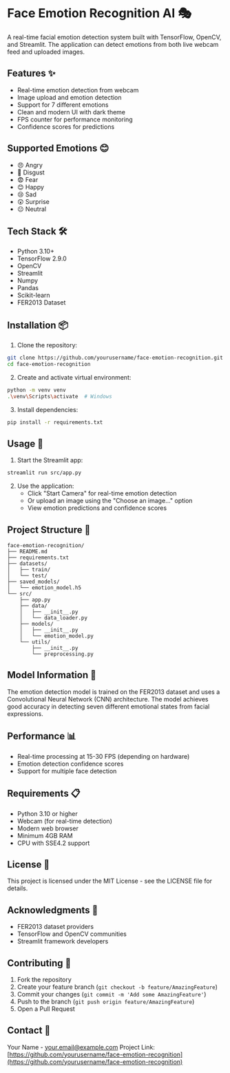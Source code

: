 # Face Emotion Recognition AI 🎭

A real-time facial emotion detection system built with TensorFlow, OpenCV, and Streamlit. The application can detect emotions from both live webcam feed and uploaded images.

## Features ✨

- Real-time emotion detection from webcam
- Image upload and emotion detection
- Support for 7 different emotions
- Clean and modern UI with dark theme
- FPS counter for performance monitoring
- Confidence scores for predictions

## Supported Emotions 😊

- 😠 Angry
- 🤢 Disgust
- 😨 Fear
- 😊 Happy
- 😢 Sad
- 😲 Surprise
- 😐 Neutral

## Tech Stack 🛠️

- Python 3.10+
- TensorFlow 2.9.0
- OpenCV
- Streamlit
- Numpy
- Pandas
- Scikit-learn
- FER2013 Dataset

## Installation 📦

1. Clone the repository:
```bash
git clone https://github.com/yourusername/face-emotion-recognition.git
cd face-emotion-recognition
```

2. Create and activate virtual environment:
```bash
python -m venv venv
.\venv\Scripts\activate  # Windows
```

3. Install dependencies:
```bash
pip install -r requirements.txt
```

## Usage 🚀

1. Start the Streamlit app:
```bash
streamlit run src/app.py
```

2. Use the application:
   - Click "Start Camera" for real-time emotion detection
   - Or upload an image using the "Choose an image..." option
   - View emotion predictions and confidence scores

## Project Structure 📁

```
face-emotion-recognition/
├── README.md
├── requirements.txt
├── datasets/
│   ├── train/
│   └── test/
├── saved_models/
│   └── emotion_model.h5
└── src/
    ├── app.py
    ├── data/
    │   ├── __init__.py
    │   └── data_loader.py
    ├── models/
    │   ├── __init__.py
    │   └── emotion_model.py
    └── utils/
        ├── __init__.py
        └── preprocessing.py
```

## Model Information 🧠

The emotion detection model is trained on the FER2013 dataset and uses a Convolutional Neural Network (CNN) architecture. The model achieves good accuracy in detecting seven different emotional states from facial expressions.

## Performance 📊

- Real-time processing at 15-30 FPS (depending on hardware)
- Emotion detection confidence scores
- Support for multiple face detection

## Requirements 📋

- Python 3.10 or higher
- Webcam (for real-time detection)
- Modern web browser
- Minimum 4GB RAM
- CPU with SSE4.2 support

## License 📄

This project is licensed under the MIT License - see the LICENSE file for details.

## Acknowledgments 🙏

- FER2013 dataset providers
- TensorFlow and OpenCV communities
- Streamlit framework developers

## Contributing 🤝

1. Fork the repository
2. Create your feature branch (`git checkout -b feature/AmazingFeature`)
3. Commit your changes (`git commit -m 'Add some AmazingFeature'`)
4. Push to the branch (`git push origin feature/AmazingFeature`)
5. Open a Pull Request

## Contact 📧

Your Name - your.email@example.com
Project Link: [https://github.com/yourusername/face-emotion-recognition](https://github.com/yourusername/face-emotion-recognition)